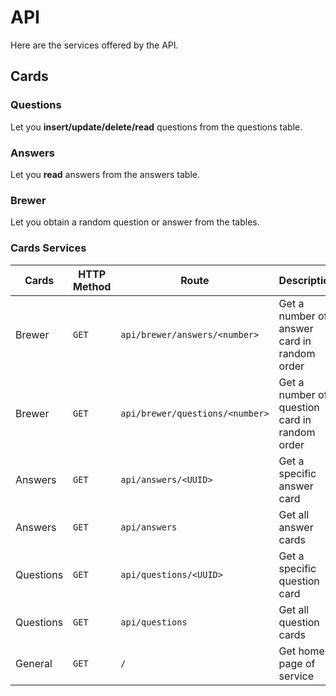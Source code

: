 # API 

Here are the services offered by the API.

## Cards

### Questions

Let you **insert/update/delete/read** questions from the questions table.

### Answers

Let you **read** answers from the answers table.

### Brewer

Let you obtain a random question or answer from the
tables.

### Cards Services


|    Cards       | HTTP  Method                  | Route                       |  Description                    |
|----------------|-------------------------------|-----------------------------|----------------------------------|
| Brewer         |`GET`                          |`api/brewer/answers/<number>` | Get a number of answer card in random order |
| Brewer         |`GET`                          |`api/brewer/questions/<number>` | Get a number of question card in random order |
| Answers         |`GET`                          |`api/answers/<UUID>` | Get a specific answer card        |
| Answers         |`GET`                          |`api/answers` | Get all answer cards        |
| Questions         |`GET`                          |`api/questions/<UUID>` | Get a specific question card        |
| Questions         |`GET`                          |`api/questions` | Get all question cards        |
| General         |`GET`                          |`/` | Get home page of service        |
